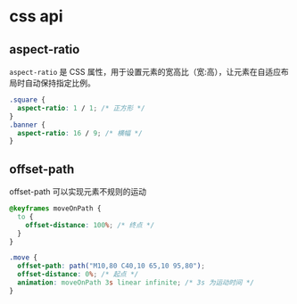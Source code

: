 # css api

## aspect-ratio

`aspect-ratio` 是 CSS 属性，用于设置元素的宽高比（宽:高），让元素在自适应布局时自动保持指定比例。

```css
.square {
  aspect-ratio: 1 / 1; /* 正方形 */
}
.banner {
  aspect-ratio: 16 / 9; /* 横幅 */
}
```

## offset-path

offset-path 可以实现元素不规则的运动

```css
@keyframes moveOnPath {
  to {
    offset-distance: 100%; /* 终点 */
  }
}

.move {
  offset-path: path("M10,80 C40,10 65,10 95,80");
  offset-distance: 0%; /* 起点 */
  animation: moveOnPath 3s linear infinite; /* 3s 为运动时间 */
}
```
